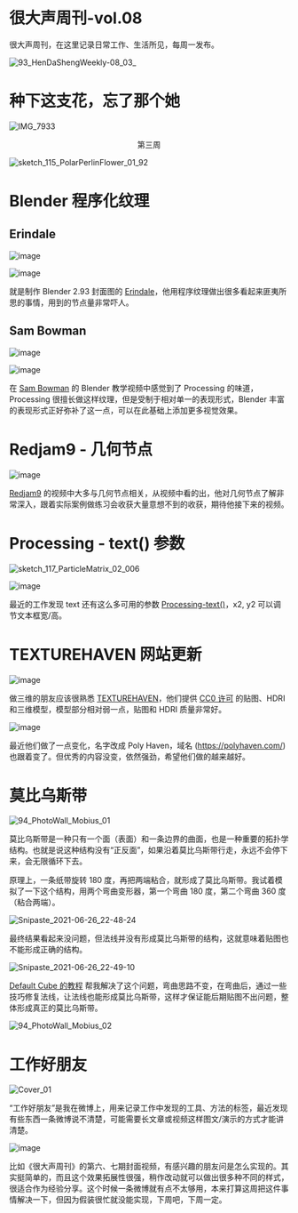 # 很大声周刊-vol.08
很大声周刊，在这里记录日常工作、生活所见，每周一发布。

![93_HenDaShengWeekly-08_03_](https://user-images.githubusercontent.com/20842136/123507439-ef6b6580-d69b-11eb-95ba-7eb3c82942cb.png)

# 种下这支花，忘了那个她
![IMG_7933](https://user-images.githubusercontent.com/20842136/123507422-ce0a7980-d69b-11eb-98ee-64d9863863af.jpeg)
<p align="center">第三周</p>

![sketch_115_PolarPerlinFlower_01_92](https://user-images.githubusercontent.com/20842136/123508803-2e9db480-d6a4-11eb-8c33-5365e9e4c1ea.png)

# Blender 程序化纹理

## Erindale
![image](https://user-images.githubusercontent.com/20842136/123507749-b9c77c00-d69d-11eb-9d7c-f2efb8b6e14f.png)

![image](https://user-images.githubusercontent.com/20842136/123507781-f8f5cd00-d69d-11eb-9e5f-fb1e053d5927.png)

就是制作 Blender 2.93 封面图的 [Erindale](https://www.youtube.com/channel/UCGMyyn2FdEFcDfP1wQRh5lQ)，他用程序纹理做出很多看起来匪夷所思的事情，用到的节点量非常吓人。

## Sam Bowman
![image](https://user-images.githubusercontent.com/20842136/123507840-55f18300-d69e-11eb-895a-cdfd7e24a20d.png)

![image](https://user-images.githubusercontent.com/20842136/123507870-a9fc6780-d69e-11eb-82d1-8c9de521e823.png)

在 [Sam Bowman](https://www.youtube.com/channel/UCbODs2qqHISelcvKZybRMKg/videos) 的 Blender 教学视频中感觉到了 Processing 的味道，Processing 很擅长做这样纹理，但是受制于相对单一的表现形式，Blender 丰富的表现形式正好弥补了这一点，可以在此基础上添加更多视觉效果。

# Redjam9 - 几何节点
![image](https://user-images.githubusercontent.com/20842136/123508047-a5847e80-d69f-11eb-8331-14b809f99bc6.png)

[Redjam9](https://www.youtube.com/channel/UCpdGdXzKqCdOjrMR084sMRA/videos) 的视频中大多与几何节点相关，从视频中看的出，他对几何节点了解非常深入，跟着实际案例做练习会收获大量意想不到的收获，期待他接下来的视频。

# Processing - text() 参数
![sketch_117_ParticleMatrix_02_006](https://user-images.githubusercontent.com/20842136/123508741-c2bb4c00-d6a3-11eb-9ad4-a914f558f6cd.png)

![image](https://user-images.githubusercontent.com/20842136/123508143-26437a80-d6a0-11eb-8fe8-4fa89319d12a.png)

最近的工作发现 text 还有这么多可用的参数 [Processing-text()](https://processing.org/reference/text_.html)，x2, y2 可以调节文本框宽/高。

# TEXTUREHAVEN 网站更新
![image](https://user-images.githubusercontent.com/20842136/123508880-9e13a400-d6a4-11eb-82d3-5994cba81905.png)

做三维的朋友应该很熟悉 [TEXTUREHAVEN](https://texturehaven.com/)，他们提供 [CC0 许可](https://hdrihaven.com/p/license.php) 的贴图、HDRI 和三维模型，模型部分相对弱一点，贴图和 HDRI 质量非常好。

![image](https://user-images.githubusercontent.com/20842136/123509095-2ba3c380-d6a6-11eb-8df5-885a17552a35.png)

最近他们做了一点变化，名字改成 Poly Haven，域名 (https://polyhaven.com/) 也跟着变了。但优秀的内容没变，依然强劲，希望他们做的越来越好。

# 莫比乌斯带

![94_PhotoWall_Mobius_01](https://user-images.githubusercontent.com/20842136/123516356-3f632000-d6ce-11eb-9c1a-679ab01d063e.png)

莫比乌斯带是一种只有一个面（表面）和一条边界的曲面，也是一种重要的拓扑学结构。也就是说这种结构没有“正反面”，如果沿着莫比乌斯带行走，永远不会停下来，会无限循环下去。

原理上，一条纸带旋转 180 度，再把两端粘合，就形成了莫比乌斯带。我试着模拟了一下这个结构，用两个弯曲变形器，第一个弯曲 180 度，第二个弯曲 360 度（粘合两端）。

![Snipaste_2021-06-26_22-48-24](https://user-images.githubusercontent.com/20842136/123516855-db8e2680-d6d0-11eb-81e2-e4bf43b7c34a.png)

最终结果看起来没问题，但法线并没有形成莫比乌斯带的结构，这就意味着贴图也不能形成正确的结构。

![Snipaste_2021-06-26_22-49-10](https://user-images.githubusercontent.com/20842136/123516856-dc26bd00-d6d0-11eb-8693-966cc5f491ae.png)

[Default Cube 的教程](https://www.youtube.com/watch?v=deIyUny6s2A&list=LL&index=1) 帮我解决了这个问题，弯曲思路不变，在弯曲后，通过一些技巧修复法线，让法线也能形成莫比乌斯带，这样才保证能后期贴图不出问题，整体形成真正的莫比乌斯带。

![94_PhotoWall_Mobius_02](https://user-images.githubusercontent.com/20842136/123516354-3d00c600-d6ce-11eb-83fd-587d3492db5e.png)

# 工作好朋友

![Cover_01](https://user-images.githubusercontent.com/20842136/123509242-d4eab980-d6a6-11eb-987b-2ce077ba19d3.png)

“工作好朋友”是我在微博上，用来记录工作中发现的工具、方法的标签，最近发现有些东西一条微博说不清楚，可能需要长文章或视频这样图文/演示的方式才能讲清楚。

![image](https://user-images.githubusercontent.com/20842136/123509653-4b88b680-d6a9-11eb-86a8-a35914dc0dce.png)

比如《很大声周刊》的第六、七期封面视频，有感兴趣的朋友问是怎么实现的。其实挺简单的，而且这个效果拓展性很强，稍作改动就可以做出很多种不同的样式，很适合作为经验分享。这个时候一条微博就有点不太够用，本来打算这周把这件事情解决一下，但因为假装很忙就没能实现，下周吧，下周一定。